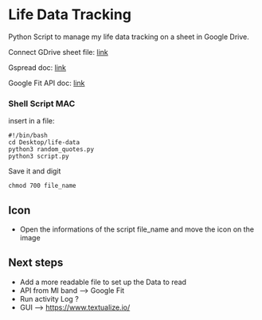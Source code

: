 # Life Data Tracking

Python Script to manage my life data tracking on a sheet in Google Drive.

Connect GDrive sheet file: [link](https://medium.com/daily-python/python-script-to-edit-google-sheets-daily-python-7-aadce27846c0)

Gspread doc: [link](https://gspread.readthedocs.io/en/latest/)

Google Fit API doc: [link](https://developers.google.com/fit/overview)

### Shell Script MAC

insert in a file: 

    #!/bin/bash
    cd Desktop/life-data
    python3 random_quotes.py
    python3 script.py

Save it and digit 

    chmod 700 file_name

## Icon

- Open the informations of the script file_name and move the icon on the image

## Next steps

- Add a more readable file to set up the Data to read
- API from MI band --> Google Fit
- Run activity Log ?
- GUI --> https://www.textualize.io/
